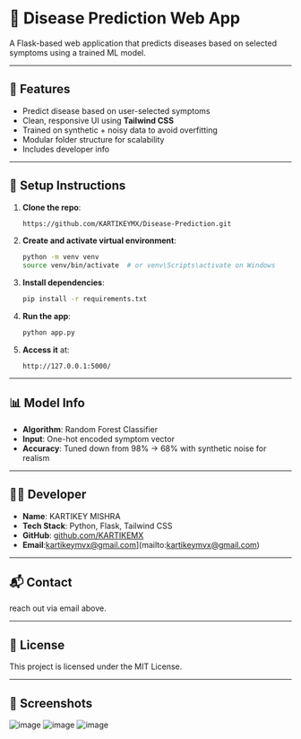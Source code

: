 # 🧠 Disease Prediction Web App

A Flask-based web application that predicts diseases based on selected symptoms using a trained ML model.

---

## 🚀 Features

* Predict disease based on user-selected symptoms
* Clean, responsive UI using **Tailwind CSS**
* Trained on synthetic + noisy data to avoid overfitting
* Modular folder structure for scalability
* Includes developer info

---

## 🔧 Setup Instructions

1. **Clone the repo**:

   ```bash
   https://github.com/KARTIKEYMX/Disease-Prediction.git
   ```

2. **Create and activate virtual environment**:

   ```bash
   python -m venv venv
   source venv/bin/activate  # or venv\Scripts\activate on Windows
   ```

3. **Install dependencies**:

   ```bash
   pip install -r requirements.txt
   ```

4. **Run the app**:

   ```bash
   python app.py
   ```

5. **Access it** at:

   ```
   http://127.0.0.1:5000/
   ```

---

## 📊 Model Info

* **Algorithm**: Random Forest Classifier
* **Input**: One-hot encoded symptom vector
* **Accuracy**: Tuned down from 98% → 68% with synthetic noise for realism

---

## 👨‍💻 Developer

* **Name**: KARTIKEY MISHRA 
* **Tech Stack**: Python, Flask, Tailwind CSS
* **GitHub**: [github.com/KARTIKEMX](https://github.com/KARTIKEYMX)
* **Email**:kartikeymvx@gmail.com](mailto:kartikeymvx@gmail.com)

---

## 📬 Contact

reach out via email above.

---

## 📄 License

This project is licensed under the MIT License.

---

## 📸 Screenshots

![image](https://github.com/user-attachments/assets/55164d5e-7c3c-4048-93de-69c3d8620d23)
![image](https://github.com/user-attachments/assets/3626da54-2e79-4b45-8694-9fccef169d7a)
![image](https://github.com/user-attachments/assets/c7db3a3d-9b65-458f-a012-7315c9b33c50)




